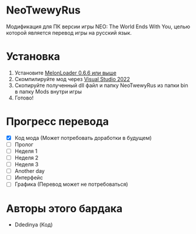 # NeoTwewyRus
Модификация для ПК версии игры NEO: The World Ends With You, целью которой является перевод игры на русский язык.
# Установка
1. Установите [MelonLoader 0.6.6 или выше](https://github.com/LavaGang/MelonLoader)
2. Скомпилируйте мод через [Visual Studio 2022](https://visualstudio.microsoft.com/vs/)
3. Скопируйте полученный dll файл и папку NeoTwewyRus из папки bin в папку Mods внутри игры
4. Готово!
# Прогресс перевода
- [x] Код мода (Может потребовать доработки в будущем)
- [ ] Пролог
- [ ] Неделя 1
- [ ] Неделя 2
- [ ] Неделя 3
- [ ] Another day
- [ ] Интерфейс
- [ ] Графика (Перевод может не потребоваться)
# Авторы этого бардака
- Ddedinya (Код)
